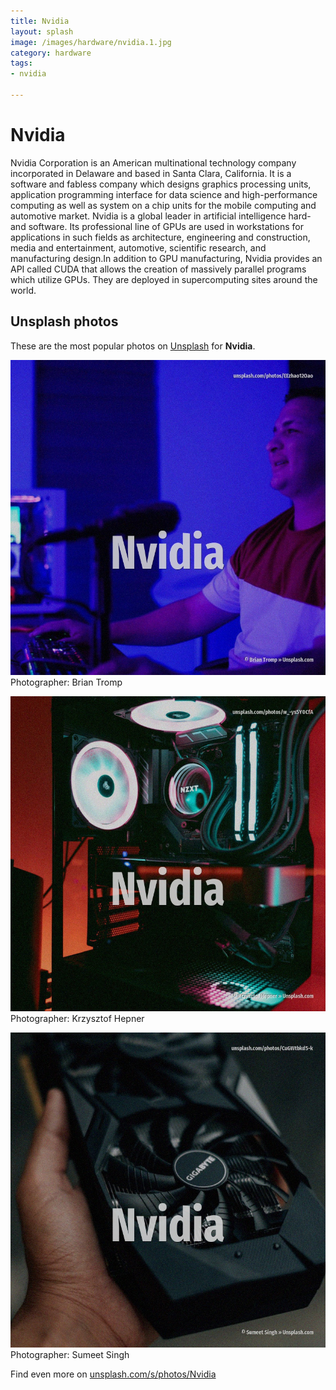 ```yaml
---
title: Nvidia
layout: splash
image: /images/hardware/nvidia.1.jpg
category: hardware
tags:
- nvidia

---
```

# Nvidia

Nvidia Corporation  is an American multinational technology company incorporated in Delaware and  based in Santa Clara, California. It is a software and fabless company which designs graphics processing units, application  programming interface  for data science and high-performance computing as well as system on a chip  units  for the mobile computing and automotive market. Nvidia is a global leader in artificial intelligence hard- and software. Its professional line of GPUs are used in workstations for applications in such fields as  architecture, engineering and construction, media and entertainment, automotive, scientific  research, and manufacturing design.In addition to GPU manufacturing, Nvidia provides an API called  CUDA that allows the creation of massively parallel programs which utilize GPUs. They are deployed in supercomputing sites around the world. 

 
## Unsplash photos
These are the most popular photos on [Unsplash](https://unsplash.com) for **Nvidia**.
 
![Nvidia](/images/hardware/nvidia.1.jpg)
Photographer:  Brian Tromp
 
![Nvidia](/images/hardware/nvidia.2.jpg)
Photographer:  Krzysztof Hepner
 
![Nvidia](/images/hardware/nvidia.3.jpg)
Photographer:  Sumeet Singh
 
Find even more on [unsplash.com/s/photos/Nvidia](https://unsplash.com/s/photos/Nvidia)
 
